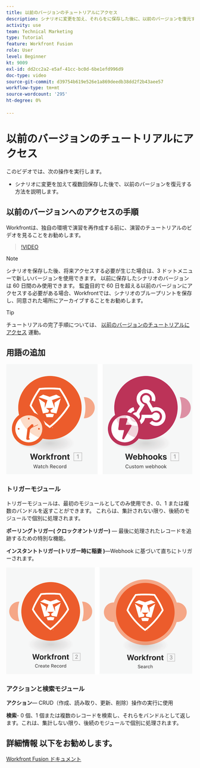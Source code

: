 ```yaml
---
title: 以前のバージョンのチュートリアルにアクセス
description: シナリオに変更を加え、それらをに保存した後に、以前のバージョンを復元する方法を説明します。 [!DNL Adobe Workfront Fusion].
activity: use
team: Technical Marketing
type: Tutorial
feature: Workfront Fusion
role: User
level: Beginner
kt: 9009
exl-id: dd2cc2a2-e5af-41cc-bc0d-6be1efd996d9
doc-type: video
source-git-commit: d39754b619e526e1a869deedb38dd2f2b43aee57
workflow-type: tm+mt
source-wordcount: '295'
ht-degree: 0%

---
```


# 以前のバージョンのチュートリアルにアクセス

このビデオでは、次の操作を実行します。

* シナリオに変更を加えて複数回保存した後で、以前のバージョンを復元する方法を説明します。

## 以前のバージョンへのアクセスの手順

Workfrontは、独自の環境で演習を再作成する前に、演習のチュートリアルのビデオを見ることをお勧めします。

>[!VIDEO](https://video.tv.adobe.com/v/335268/?quality=12)

>[!NOTE]
>
>シナリオを保存した後、将来アクセスする必要が生じた場合は、3 ドットメニューで新しいバージョンを使用できます。 以前に保存したシナリオのバージョンは 60 日間のみ使用できます。 監査目的で 60 日を超える以前のバージョンにアクセスする必要がある場合、Workfrontでは、シナリオのブループリントを保存し、同意された場所にアーカイブすることをお勧めします。

>[!TIP]
>
>チュートリアルの完了手順については、 [以前のバージョンのチュートリアルにアクセス](https://experienceleague.adobe.com/docs/workfront-learn/tutorials-workfront/fusion/exercises/access-previous-versions.html?lang=en) 運動。

## 用語の追加

![監視レコードとカスタム Webhook モジュールの画像](assets/understand-the-basics-3.png)

### トリガーモジュール

トリガーモジュールは、最初のモジュールとしてのみ使用でき、0、1 または複数のバンドルを返すことができます。 これらは、集計されない限り、後続のモジュールで個別に処理されます。

**ポーリングトリガー( クロックオントリガー)** — 最後に処理されたレコードを追跡するための特別な機能。

**インスタントトリガー(トリガー時に稲妻 )**—Webhook に基づいて直ちにトリガーされます。

![レコード作成と検索モジュールの画像](assets/understand-the-basics-4.png)

### アクションと検索モジュール

**アクション**— CRUD（作成、読み取り、更新、削除）操作の実行に使用

**検索**- 0 個、1 個または複数のレコードを検索し、それらをバンドルとして返します。これは、集計しない限り、後続のモジュールで個別に処理されます。

## 詳細情報 以下をお勧めします。

[Workfront Fusion ドキュメント](https://experienceleague.adobe.com/docs/workfront/using/adobe-workfront-fusion/workfront-fusion-2.html?lang=en)
